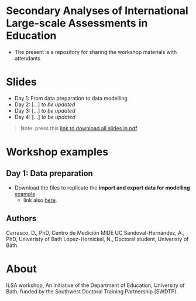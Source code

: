 
# Secondary Analyses of International Large-scale Assessments in Education

-   The present is a repository for sharing the workshop materials with
    attendants

# Slides

-   Day 1: From data preparation to data modelling
-   Day 2: \[…\] *to be updated*
-   Day 3: \[…\] *to be updated*
-   Day 4: \[…\] *to be updated*

> Note: press this [link to download all slides in
> pdf](https://www.dropbox.com/sh/asn8sp0qf7f7rvl/AAAa_gBQuha513OQbTxsPHKMa?dl=1).

# Workshop examples

## Day 1: Data preparation

-   Download the files to replicate the **import and export data for
    modelling**
    [example](https://www.dropbox.com/sh/1kxfsumwf2dot07/AAAsOZpI0VghO40SBVPgrzhQa?dl=1).
    -   link also
        [here](https://www.dropbox.com/sh/1kxfsumwf2dot07/AAAsOZpI0VghO40SBVPgrzhQa?dl=1).

## Authors

Carrasco, D., PhD, Centro de Medición MIDE UC Sandoval-Hernández, A.,
PhD, Univeristy of Bath López-Hornickel, N., Doctoral student,
Univeristy of Bath

# About

ILSA workshop, An initiative of the Department of Education, University
of Bath, funded by the Southwest Doctoral Training Partnership (SWDTP).
